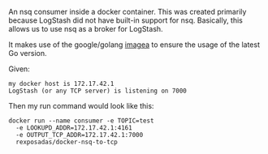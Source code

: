 An nsq consumer inside a docker container.  This was created primarily because 
LogStash did not have built-in support for nsq. Basically, this allows us to use nsq
as a broker for LogStash.  

It makes use of the google/golang [imagea](https://registry.hub.docker.com/u/google/golang/) to ensure the usage of the latest Go version.


Given:

    my docker host is 172.17.42.1
    LogStash (or any TCP server) is listening on 7000

Then my run command would look like this: 

    docker run --name consumer -e TOPIC=test 
      -e LOOKUPD_ADDR=172.17.42.1:4161 
      -e OUTPUT_TCP_ADDR=172.17.42.1:7000 
      rexposadas/docker-nsq-to-tcp 

